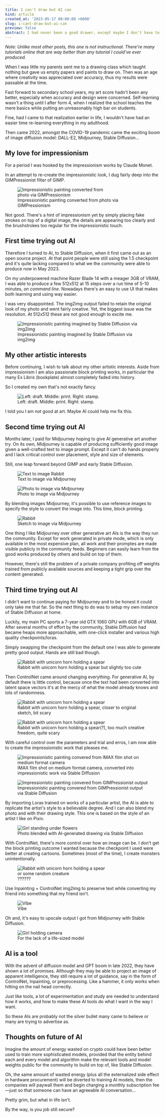```yaml
---
title: I can't draw but AI can
kind: article
created_at: '2023-05-17 00:00:00 +0800'
slug: i-cant-draw-but-ai-can
preview: false
abstract: I had never been a good drawer, except maybe I don't have to draw anymore
---
```


*Note: Unlike most other posts, this one is not instructional. There're many tutorials online that are way better than any tutorial I could've ever produced.*

When I was little my parents sent me to a drawing class which taught nothing but gave us empty papers and paints to draw on. Then was an age where creativity was appreciated over accuracy, thus my results were passable at the time.

Fast forward to secondary school years, my art score hadn't been any better, especially when accuracy and design were concerned. Self-learning wasn't a thing until I after form 4, when I realized the school teaches the mere basics while putting an unreasonably high bar on students.

Fine, had I came to that realization earlier in life, I wouldn't have had an easier time re-learning everything in my adulthood.

Then came 2022, amongst the COVID-19 pandemic came the exciting boom of image diffusion model: DALL-E2, Midjourney, Stable Diffusion&hellip;

## My love for impressionism

For a period I was hooked by the impressionism works by Claude Monet.

In an attempt to re-create the impressionistic look, I dug fairly deep into the GIMPressionist filter of GIMP.

<figure>
<img style='max-width: 300px;' src='./imp.jpg' alt='Impressionistic painting converted from photo via GIMPressionism' />
<figcaption>Impressionistic painting converted from photo via GIMPressionism</figcaption>
</figure>

Not good. There's a hint of impressionism yet by simply placing fake strokes on top of a digital image, the details are appearing too clearly and the brushstrokes too regular for the impressionistic touch.

## First time trying out AI

Therefore I turned to AI, to Stable Diffusion, when it first came out as an open source project. At that point people were still using the 1.5 checkpoint and it's quite lacking compared to what we the community were able to produce now in May 2023.

On my underpowered machine Razer Blade 14 with a meager 3GB of VRAM, I was able to produce a few 512x512 at 15 steps over a run time of 5-10 minutes, *on command line*. Nowadays there's an easy to use UI that makes both learning and using way easier.

I was very disappointed. The img2img output failed to retain the original look of my photo and went fairly creative. Yet, the biggest issue was the resolution. At 512x512 these are not good enough to excite me.

<figure>
<img style='max-width: 100%;' src='./919183_00001.png' alt='Impressionistic painting imagined by Stable Diffusion via img2img' />
<figcaption>Impressionistic painting imagined by Stable Diffusion via img2img</figcaption>
</figure>

## My other artistic interests

Before continuing, I wish to talk about my other artistic interests. Aside from impressionism I am also passionate block printing works, in particular the many Ex Libris (bookplate) almost completely faded into history.

So I created my own that's not exactly fancy.

<figure>
<img style='max-width: 100%;' src='./192713.jpg' alt='Left: draft. Middle: print. Right: stamp.' />
<figcaption>Left: draft. Middle: print. Right: stamp.</figcaption>
</figure>

I told you I am not good at art. Maybe AI could help me fix this.

## Second time trying out AI

Months later, I paid for Midjourney hoping to give AI generative art another try. On its own, Midjourney is capable of producing sufficiently good image given a well-crafted text to image prompt. Except it can't do hands properly and I lack critical control over placement, style and size of elements.

Still, one leap forward beyond GIMP and early Stable Diffusion.

<figure>
<img style='max-width: 300px;' src='./tti.png' alt='Text to image Rabbit' />
<figcaption>Text to image via Midjourney</figcaption>
</figure>

<figure>
<img style='max-width: 500px;' src='./photo2img.png' alt='Photo to image via Midjourney' />
<figcaption>Photo to image via Midjourney</figcaption>
</figure>

By blending images Midjourney, it's possible to use reference images to specify the style to convert the image into. This time, block printing.

<figure>
<img style='max-width: 300px;' src='./rabbit.png' alt='Rabbit' />
<figcaption>Sketch to image via Midjourney</figcaption>
</figure>

One thing I like Midjourney over other generative art AIs is the way they run the community. Except for work generated in private mode, which is only available in the most expensive plan, all work and their promptes are made visible publicly in the community feeds. Beginners can easily learn from the good works produced by others and build on top of them.

However, there's still the problem of a private company profiting off weights trained from publicly available sources and keeping a tight grip over the content generated.

## Third time trying out AI

I didn't want to continue paying for Midjourney and to be honest it could only take me that far. So the next thing to do was to setup my own instance of Stable Diffusion at home.

Luckily, my main PC sports a 7-year old GTX 1060 GPU with 6GB of VRAM. After several months of effort by the community, Stable Diffusion had became heaps more approachable, with one-click installer and various high quality checkpoints/loras.

Simply swapping the checkpoint from the default one I was able to generate pretty good output. Hands are still bad though.


<figure>
<img style='max-width: 100%;' src='./2959607628.png' alt='Rabbit with unicorn horn holding a spear' />
<figcaption>Rabbit with unicorn horn holding a spear but slightly too cute</figcaption>
</figure>

Then ControlNet came around changing everything. For generative AI, by default there is little control, because once the text had been converted into latent space vectors it's at the mercy of what the model already knows and lots of randomness.

<figure>
<img style='max-width: 100%;' src='./3404297023.png' alt='Rabbit with unicorn horn holding a spear' />
<figcaption>Rabbit with unicorn horn holding a spear, closer to original sketch, bit scary</figcaption>
</figure>

<figure>
<img style='max-width: 100%;' src='./3095961692.png' alt='Rabbit with unicorn horn holding a spear' />
<figcaption>Rabbit with unicorn horn holding a spear(?), too much creative freedom, quite scary</figcaption>
</figure>

With careful control over the parameters and trial and erros, I am now able to create the impressionistic work that pleases me.

<figure>
<img style='max-width: 100%;' src='./2747851235.jpg' alt='Impressionistic painting convered from IMAX film shot on medium format camera' />
<figcaption>IMAX film shot on medium format camera, converted into impressionistic work via Stable Diffusion</figcaption>
</figure>

<figure>
<img style='max-width: 100%;' src='./2157833255.png' alt='Impressionistic painting convered from GIMPressionist output' />
<figcaption>Impressionistic painting convered from GIMPressionist output via Stable Diffusion</figcaption>
</figure>

By importing Loras trained on works of a particular artist, the AI is able to replicate the artist's style to a believable degree. And I can also blend my photo and with their drawing style. This one is based on the style of an artist I like on Pixiv.

<figure>
<img style='max-width: 100%;' src='./1626995868.jpg' alt='Girl standing under flowers' />
<figcaption>Photo blended with AI-generated drawing via Stable Diffusion</figcaption>
</figure>

With ControlNet, there's more control over how an image can be. I don't get the block printing outcome I wanted because the checkpoint I used were better at creating cartoons. Sometimes (most of the time), I create monsters unintentionally.

<figure>
<img style='max-width: 300px;' src='./3529768930.png' alt='Rabbit with unicorn horn holding a spear or some random creature' />
<figcaption>??????</figcaption>
</figure>

Use Inpainting + ControlNet img2img to preserve text while converting my friend into something that my friend isn't.

<figure>
<img style='max-width: 100%;' src='./4028222514.png' alt='Vibe' />
<figcaption>Vibe</figcaption>
</figure>

Oh and, it's easy to upscale output I got from Midjourney with Stable Diffusion.

<figure>
<img style='max-width: 300px;' src='./3091167260.jpg' alt='Girl holding camera' />
<figcaption>For the lack of a life-sized model</figcaption>
</figure>

## AI is a tool

With the advent of diffusion model and GPT boom in late 2022, they have shown a lot of promises. Although they may be able to project an image of apparent intelligence, they still require a lot of guidance, say in the form of ControlNet, Inpainting, or preprocessing. Like a hammer, it only works when hitting on the nail head correctly.

Just like tools, a lot of experimentation and study are needed to understand how it works, and how to make these AI tools do what I want in the way I want.

So these AIs are probably not the silver bullet many came to believe or many are trying to advertise as.

## Thoughts on future of AI

Imagine the amount of energy wasted on crypto could have been better used to train more sophisticated models, provided that the entity behind each and every model and algorithm make the relevant tools and model weights public for the community to build on top of, like Stable Diffusion.

Oh, the same amount of wasted energy (plus all the externalized side effect in hardware procurement) will be diverted to training AI models, then the companies will paywall them and begin charging a monthly subscription fee&mdash;just so that someone can have an agreeable AI conversation&hellip;

Pretty grim, but what in life isn't.

By the way, is you job still secure?